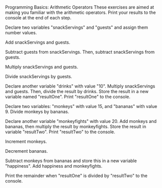 Programming Basics: Arithmetic Operators
These exercises are aimed at making you familiar with the arithmetic operators. Print your results to the console at the end of each step.

Declare two variables "snackServings" and "guests" and assign them number values.

Add snackServings and guests.

Subtract guests from snackServings. Then, subtract snackServings from guests.

Multiply snackServings and guests.

Divide snackServings by guests.

Declare another variable "drinks" with value "10". Multiply snackServings and guests. Then, divide the result by drinks. Store the result in a new variable named "resultOne". Print "resultOne" to the console.

Declare two variables: "monkeys" with value 15, and "bananas" with value 9. Divide monkeys by bananas.

Declare another variable "monkeyfights" with value 20. Add monkeys and bananas, then multiply the result by monkeyfights. Store the result in variable "resultTwo". Print "resultTwo" to the console.

Increment monkeys.

Decrement bananas.

Subtract monkeys from bananas and store this in a new variable "happiness". Add happiness and monkeyfights.

Print the remainder when "resultOne" is divided by "resultTwo" to the console.